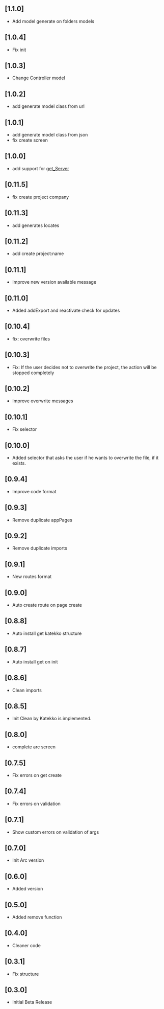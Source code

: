 ## [1.1.0]
- Add model generate on folders models

## [1.0.4]
- Fix init

## [1.0.3]
- Change Controller model

## [1.0.2]
- add generate model class from url

## [1.0.1]
- add generate model class from json
- fix create screen

## [1.0.0]
- add support for [get_Server](https://github.com/jonataslaw/get_server)

## [0.11.5]
- fix create project company

## [0.11.3]
- add generates locates

## [0.11.2]
- add create project:name

## [0.11.1]
- Improve new version available message

## [0.11.0]
- Added addExport and reactivate check for updates

## [0.10.4]
- fix: overwrite files

## [0.10.3]
- Fix: If the user decides not to overwrite the project, the action will be stopped completely

## [0.10.2]
- Improve overwrite messages

## [0.10.1]
- Fix selector 

## [0.10.0]
- Added selector that asks the user if he wants to overwrite the file, if it exists.

## [0.9.4]
- Improve code format

## [0.9.3]
- Remove duplicate appPages

## [0.9.2]
- Remove duplicate imports

## [0.9.1]
- New routes format

## [0.9.0]
- Auto create route on page create

## [0.8.8]
- Auto install get katekko structure

## [0.8.7]
- Auto install get on init

## [0.8.6]
- Clean imports

## [0.8.5]
- Init Clean by Katekko is implemented.

## [0.8.0]
- complete arc screen

## [0.7.5]
- Fix errors on get create

## [0.7.4]
- Fix errors on validation

## [0.7.1]
- Show custom errors on validation of args

## [0.7.0]
- Init Arc version

## [0.6.0]
- Added version

## [0.5.0]
- Added remove function

## [0.4.0]
- Cleaner code

## [0.3.1]
- Fix structure

## [0.3.0]
- Initial Beta Release